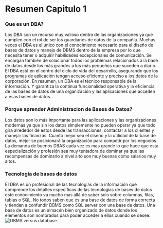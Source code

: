 # Resumen Capitulo 1

### Que es un DBA?
Los DBA son un recurso muy valioso dentro de las organizaciones ya que cumplen con el rol de ser los guardianes de datos de la compañía. Muchas veces el DBA es el único con el conocimiento necesario para el diseño de bases de datos y manejo de DBMS dentro de la empresa por lo que necesita tener o adquirir habilidades excepcionales de comunicación. Se encargan también de solucionar todos los problemas relacionados a la base de datos desde los más grandes a los más pequeños que suceden a diario. El DBA está en el centro del ciclo de vida del desarrollo, asegurando que los programas de aplicación tengan acceso eficiente y preciso a los datos de la corporación. 
En resumen, un DBA es el técnico responsable de la información. Y garantiza la continua funcionalidad operativa y la eficiencia de las bases de datos de una organización y las aplicaciones que acceden a esas bases de datos.


### Porque aprender Administracion de Bases de Datos?
Los datos son lo más importante para las aplicaciones y las organizaciones modernas ya que sin los datos simplemente no pueden operar ya que todo gira alrededor de estos desde las transacciones, contactar a los clientes y manejar las finanzas. Cuanto mejor sea el diseño y la utilidad de la base de datos, mejor se posicionará la organización para competir por los negocios. La demanda de buenos DBAS cada vez es mas grande lo que hace que esta especialización y profesión sea muy tentadora de dominar ya que las recompensas de dominarlo a nivel alto son muy buenas como salarios muy altos. 

### Tecnología de bases de datos 
El DBA es un profesional de las tecnologías de la información que comprende los detalles específicos de las tecnologías de bases de datos este conocimiento va mucho mas allá de saber solo sobre columnas, filas, tablas o SQL. No todos saben que es una base de datos de forma correcta y tienden a confundir DBMS como SQL server con una base de datos. Una base de datos es un almacén bien organizado de datos donde los elementos son nombrados para poder acceder a ellos cuando se desee. 
![DBMS versus database](\NoteBooks\Imagenes)



